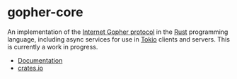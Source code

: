 # gopher-core

An implementation of the [Internet Gopher protocol][gopher] in the [Rust]
programming language, including async services for use in [Tokio] clients
and servers.  This is currently a work in progress.

* [Documentation](https://docs.rs/gopher-core)
* [crates.io](https://crates.io/crates/gopher-core)

[gopher]: https://en.wikipedia.org/wiki/Gopher_(protocol)
[Rust]: https://www.rust-lang.org/
[Tokio]: https://tokio.rs/
